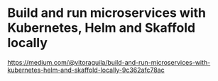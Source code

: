 # Build and run microservices with Kubernetes, Helm and Skaffold locally
https://medium.com/@vitoraguila/build-and-run-microservices-with-kubernetes-helm-and-skaffold-locally-9c362afc78ac
